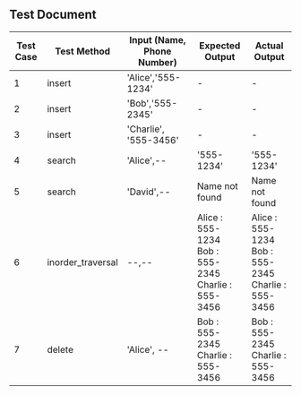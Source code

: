 ## Test Document

| Test Case | Test Method |Input (Name, Phone Number) | Expected Output | Actual Output | 
|-----------|--------------------------------------|-----------------|---------------|-------|
| 1 | insert|'Alice','555-1234' | - | - | 
| 2 | insert |'Bob','555-2345' | - | - |
| 3 | insert |'Charlie', '555-3456' | - | - |
| 4 | search| 'Alice',-- | '555-1234' | '555-1234' | 
| 5 | search|'David',-- | Name not found | Name not found |
| 6 | inorder_traversal |--,--| Alice : 555-1234 <br> Bob : 555-2345 <br> Charlie : 555-3456 | Alice : 555-1234 <br> Bob : 555-2345 <br> Charlie : 555-3456|
| 7 | delete|'Alice', -- | Bob : 555-2345 <br> Charlie : 555-3456 | Bob : 555-2345 <br> Charlie : 555-3456|
